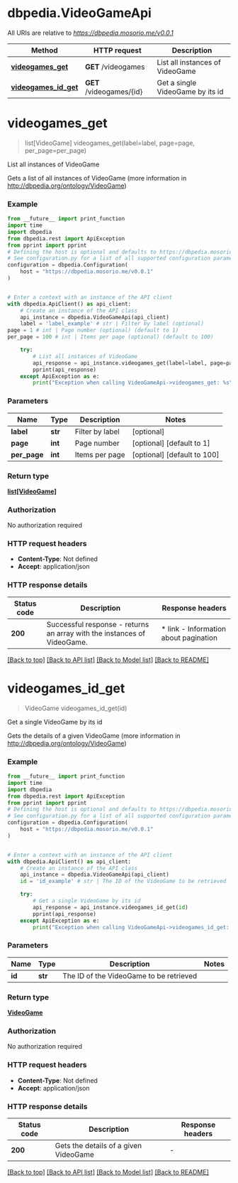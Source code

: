 # dbpedia.VideoGameApi

All URIs are relative to *https://dbpedia.mosorio.me/v0.0.1*

Method | HTTP request | Description
------------- | ------------- | -------------
[**videogames_get**](VideoGameApi.md#videogames_get) | **GET** /videogames | List all instances of VideoGame
[**videogames_id_get**](VideoGameApi.md#videogames_id_get) | **GET** /videogames/{id} | Get a single VideoGame by its id


# **videogames_get**
> list[VideoGame] videogames_get(label=label, page=page, per_page=per_page)

List all instances of VideoGame

Gets a list of all instances of VideoGame (more information in http://dbpedia.org/ontology/VideoGame)

### Example

```python
from __future__ import print_function
import time
import dbpedia
from dbpedia.rest import ApiException
from pprint import pprint
# Defining the host is optional and defaults to https://dbpedia.mosorio.me/v0.0.1
# See configuration.py for a list of all supported configuration parameters.
configuration = dbpedia.Configuration(
    host = "https://dbpedia.mosorio.me/v0.0.1"
)


# Enter a context with an instance of the API client
with dbpedia.ApiClient() as api_client:
    # Create an instance of the API class
    api_instance = dbpedia.VideoGameApi(api_client)
    label = 'label_example' # str | Filter by label (optional)
page = 1 # int | Page number (optional) (default to 1)
per_page = 100 # int | Items per page (optional) (default to 100)

    try:
        # List all instances of VideoGame
        api_response = api_instance.videogames_get(label=label, page=page, per_page=per_page)
        pprint(api_response)
    except ApiException as e:
        print("Exception when calling VideoGameApi->videogames_get: %s\n" % e)
```

### Parameters

Name | Type | Description  | Notes
------------- | ------------- | ------------- | -------------
 **label** | **str**| Filter by label | [optional] 
 **page** | **int**| Page number | [optional] [default to 1]
 **per_page** | **int**| Items per page | [optional] [default to 100]

### Return type

[**list[VideoGame]**](VideoGame.md)

### Authorization

No authorization required

### HTTP request headers

 - **Content-Type**: Not defined
 - **Accept**: application/json

### HTTP response details
| Status code | Description | Response headers |
|-------------|-------------|------------------|
**200** | Successful response - returns an array with the instances of VideoGame. |  * link - Information about pagination <br>  |

[[Back to top]](#) [[Back to API list]](../README.md#documentation-for-api-endpoints) [[Back to Model list]](../README.md#documentation-for-models) [[Back to README]](../README.md)

# **videogames_id_get**
> VideoGame videogames_id_get(id)

Get a single VideoGame by its id

Gets the details of a given VideoGame (more information in http://dbpedia.org/ontology/VideoGame)

### Example

```python
from __future__ import print_function
import time
import dbpedia
from dbpedia.rest import ApiException
from pprint import pprint
# Defining the host is optional and defaults to https://dbpedia.mosorio.me/v0.0.1
# See configuration.py for a list of all supported configuration parameters.
configuration = dbpedia.Configuration(
    host = "https://dbpedia.mosorio.me/v0.0.1"
)


# Enter a context with an instance of the API client
with dbpedia.ApiClient() as api_client:
    # Create an instance of the API class
    api_instance = dbpedia.VideoGameApi(api_client)
    id = 'id_example' # str | The ID of the VideoGame to be retrieved

    try:
        # Get a single VideoGame by its id
        api_response = api_instance.videogames_id_get(id)
        pprint(api_response)
    except ApiException as e:
        print("Exception when calling VideoGameApi->videogames_id_get: %s\n" % e)
```

### Parameters

Name | Type | Description  | Notes
------------- | ------------- | ------------- | -------------
 **id** | **str**| The ID of the VideoGame to be retrieved | 

### Return type

[**VideoGame**](VideoGame.md)

### Authorization

No authorization required

### HTTP request headers

 - **Content-Type**: Not defined
 - **Accept**: application/json

### HTTP response details
| Status code | Description | Response headers |
|-------------|-------------|------------------|
**200** | Gets the details of a given VideoGame |  -  |

[[Back to top]](#) [[Back to API list]](../README.md#documentation-for-api-endpoints) [[Back to Model list]](../README.md#documentation-for-models) [[Back to README]](../README.md)

